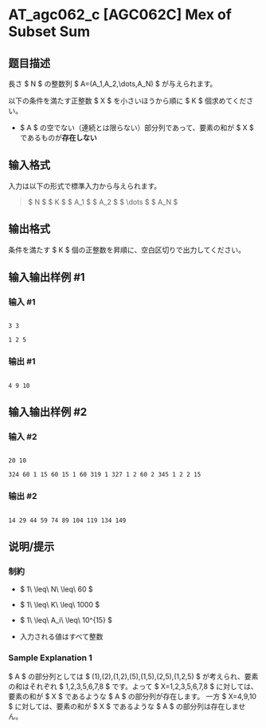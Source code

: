 # AT_agc062_c [AGC062C] Mex of Subset Sum

## 题目描述

[problemUrl]: https://atcoder.jp/contests/agc062/tasks/agc062_c

長さ $ N $ の整数列 $ A=(A_1,A_2,\dots,A_N) $ が与えられます。

以下の条件を満たす正整数 $ X $ を小さいほうから順に $ K $ 個求めてください。

- $ A $ の空でない（連続とは限らない）部分列であって、要素の和が $ X $ であるものが**存在しない**

## 输入格式

入力は以下の形式で標準入力から与えられます。

> $ N $ $ K $ $ A_1 $ $ A_2 $ $ \dots $ $ A_N $

## 输出格式

条件を満たす $ K $ 個の正整数を昇順に、空白区切りで出力してください。

## 输入输出样例 #1

### 输入 #1

```
3 3
1 2 5
```

### 输出 #1

```
4 9 10
```

## 输入输出样例 #2

### 输入 #2

```
20 10
324 60 1 15 60 15 1 60 319 1 327 1 2 60 2 345 1 2 2 15
```

### 输出 #2

```
14 29 44 59 74 89 104 119 134 149
```

## 说明/提示

### 制約

- $ 1\ \leq\ N\ \leq\ 60 $
- $ 1\ \leq\ K\ \leq\ 1000 $
- $ 1\ \leq\ A_i\ \leq\ 10^{15} $
- 入力される値はすべて整数
 
### Sample Explanation 1

$ A $ の部分列としては $ (1),(2),(1,2),(5),(1,5),(2,5),(1,2,5) $ が考えられ、要素の和はそれぞれ $ 1,2,3,5,6,7,8 $ です。よって $ X=1,2,3,5,6,7,8 $ に対しては、要素の和が $ X $ であるような $ A $ の部分列が存在します。 一方 $ X=4,9,10 $ に対しては、要素の和が $ X $ であるような $ A $ の部分列は存在しません。
